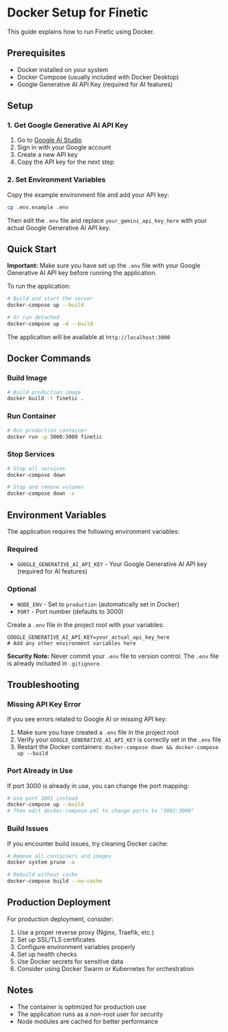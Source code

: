 # Docker Setup for Finetic

This guide explains how to run Finetic using Docker.

## Prerequisites

- Docker installed on your system
- Docker Compose (usually included with Docker Desktop)
- Google Generative AI API Key (required for AI features)

## Setup

### 1. Get Google Generative AI API Key

1. Go to [Google AI Studio](https://makersuite.google.com/app/apikey)
2. Sign in with your Google account
3. Create a new API key
4. Copy the API key for the next step

### 2. Set Environment Variables

Copy the example environment file and add your API key:

```bash
cp .env.example .env
```

Then edit the `.env` file and replace `your_gemini_api_key_here` with your actual Google Generative AI API key.

## Quick Start

**Important:** Make sure you have set up the `.env` file with your Google Generative AI API key before running the application.

To run the application:

```bash
# Build and start the server
docker-compose up --build

# Or run detached
docker-compose up -d --build
```

The application will be available at `http://localhost:3000`

## Docker Commands

### Build Image

```bash
# Build production image
docker build -t finetic .
```

### Run Container

```bash
# Run production container
docker run -p 3000:3000 finetic
```

### Stop Services

```bash
# Stop all services
docker-compose down

# Stop and remove volumes
docker-compose down -v
```

## Environment Variables

The application requires the following environment variables:

### Required
- `GOOGLE_GENERATIVE_AI_API_KEY` - Your Google Generative AI API key (required for AI features)

### Optional
- `NODE_ENV` - Set to `production` (automatically set in Docker)
- `PORT` - Port number (defaults to 3000)

Create a `.env` file in the project root with your variables:

```env
GOOGLE_GENERATIVE_AI_API_KEY=your_actual_api_key_here
# Add any other environment variables here
```

**Security Note:** Never commit your `.env` file to version control. The `.env` file is already included in `.gitignore`.

## Troubleshooting

### Missing API Key Error

If you see errors related to Google AI or missing API key:

1. Make sure you have created a `.env` file in the project root
2. Verify your `GOOGLE_GENERATIVE_AI_API_KEY` is correctly set in the `.env` file
3. Restart the Docker containers: `docker-compose down && docker-compose up --build`

### Port Already in Use

If port 3000 is already in use, you can change the port mapping:

```bash
# Use port 3001 instead
docker-compose up --build
# Then edit docker-compose.yml to change ports to "3001:3000"
```

### Build Issues

If you encounter build issues, try cleaning Docker cache:

```bash
# Remove all containers and images
docker system prune -a

# Rebuild without cache
docker-compose build --no-cache
```

## Production Deployment

For production deployment, consider:

1. Use a proper reverse proxy (Nginx, Traefik, etc.)
2. Set up SSL/TLS certificates
3. Configure environment variables properly
4. Set up health checks
5. Use Docker secrets for sensitive data
6. Consider using Docker Swarm or Kubernetes for orchestration

## Notes

- The container is optimized for production use
- The application runs as a non-root user for security
- Node modules are cached for better performance
